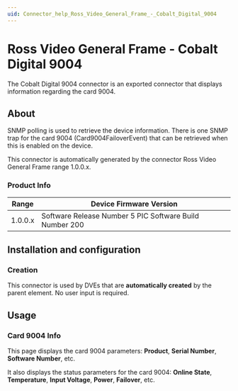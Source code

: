 ```yaml
---
uid: Connector_help_Ross_Video_General_Frame_-_Cobalt_Digital_9004
---
```


# Ross Video General Frame - Cobalt Digital 9004

The Cobalt Digital 9004 connector is an exported connector that displays information regarding the card 9004.

## About

SNMP polling is used to retrieve the device information. There is one SNMP trap for the card 9004 (Card9004FailoverEvent) that can be retrieved when this is enabled on the device.

This connector is automatically generated by the connector Ross Video General Frame range 1.0.0.x.

### Product Info

| **Range** | **Device Firmware Version**                             |
|------------------|---------------------------------------------------------|
| 1.0.0.x          | Software Release Number 5 PIC Software Build Number 200 |

## Installation and configuration

### Creation

This connector is used by DVEs that are **automatically created** by the parent element. No user input is required.

## Usage

### Card 9004 Info

This page displays the card 9004 parameters: **Product**, **Serial Number**, **Software Number**, etc.

It also displays the status parameters for the card 9004: **Online State**, **Temperature**, **Input Voltage**, **Power**, **Failover**, etc.
